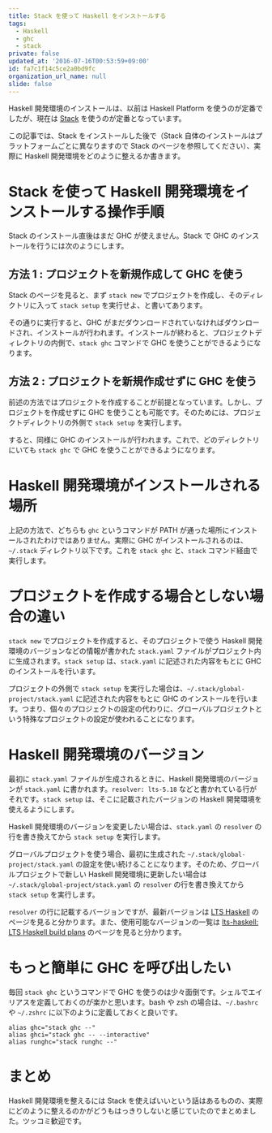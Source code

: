 ```yaml
---
title: Stack を使って Haskell をインストールする
tags:
  - Haskell
  - ghc
  - stack
private: false
updated_at: '2016-07-16T00:53:59+09:00'
id: fa7c1f14c5ce2a0bd9fc
organization_url_name: null
slide: false
---
```

Haskell 開発環境のインストールは、以前は Haskell Platform を使うのが定番でしたが、現在は [Stack](http://haskellstack.org/) を使うのが定番となっています。

この記事では、Stack をインストールした後で（Stack 自体のインストールはプラットフォームごとに異なりますので Stack のページを参照してください）、実際に Haskell 開発環境をどのように整えるか書きます。

# Stack を使って Haskell 開発環境をインストールする操作手順

Stack のインストール直後はまだ GHC が使えません。Stack で GHC のインストールを行うには次のようにします。

## 方法 1 : プロジェクトを新規作成して GHC を使う

Stack のページを見ると、まず `stack new` でプロジェクトを作成し、そのディレクトリに入って `stack setup` を実行せよ、と書いてあります。

その通りに実行すると、GHC がまだダウンロードされていなければダウンロードされ、インストールが行われます。インストールが終わると、プロジェクトディレクトリの内側で、`stack ghc` コマンドで GHC を使うことができるようになります。

## 方法 2 : プロジェクトを新規作成せずに GHC を使う

前述の方法ではプロジェクトを作成することが前提となっています。しかし、プロジェクトを作成せずに GHC を使うことも可能です。そのためには、プロジェクトディレクトリの外側で `stack setup` を実行します。

すると、同様に GHC のインストールが行われます。これで、どのディレクトリにいても `stack ghc` で GHC を使うことができるようになります。

# Haskell 開発環境がインストールされる場所

上記の方法で、どちらも `ghc` というコマンドが PATH が通った場所にインストールされたわけではありません。実際に GHC がインストールされるのは、`~/.stack` ディレクトリ以下です。これを `stack ghc` と、`stack` コマンド経由で実行します。

# プロジェクトを作成する場合としない場合の違い

`stack new` でプロジェクトを作成すると、そのプロジェクトで使う Haskell 開発環境のバージョンなどの情報が書かれた `stack.yaml` ファイルがプロジェクト内に生成されます。`stack setup` は、`stack.yaml` に記述された内容をもとに GHC のインストールを行います。

プロジェクトの外側で `stack setup` を実行した場合は、`~/.stack/global-project/stack.yaml` に記述された内容をもとに GHC のインストールを行います。つまり、個々のプロジェクトの設定の代わりに、グローバルプロジェクトという特殊なプロジェクトの設定が使われることになります。

# Haskell 開発環境のバージョン

最初に `stack.yaml` ファイルが生成されるときに、Haskell 開発環境のバージョンが `stack.yaml` に書かれます。`resolver: lts-5.18` などと書かれている行がそれです。`stack setup` は、そこに記載されたバージョンの Haskell 開発環境を使えるようにします。

Haskell 開発環境のバージョンを変更したい場合は、`stack.yaml` の `resolver` の行を書き換えてから `stack setup` を実行します。

グローバルプロジェクトを使う場合、最初に生成された `~/.stack/global-project/stack.yaml` の設定を使い続けることになります。そのため、グローバルプロジェクトで新しい Haskell 開発環境に更新したい場合は `~/.stack/global-project/stack.yaml` の `resolver` の行を書き換えてから `stack setup` を実行します。

`resolver` の行に記載するバージョンですが、最新バージョンは [LTS Haskell](https://www.stackage.org/lts) のページを見ると分かります。また、使用可能なバージョンの一覧は [lts-haskell: LTS Haskell build plans](https://github.com/fpco/lts-haskell) のページを見ると分かります。

# もっと簡単に GHC を呼び出したい

毎回 `stack ghc` というコマンドで GHC を使うのは少々面倒です。シェルでエイリアスを定義しておくのが楽かと思います。bash や zsh の場合は、`~/.bashrc` や `~/.zshrc` に以下のように定義しておくと良いです。

```
alias ghc="stack ghc --"
alias ghci="stack ghc -- --interactive"
alias runghc="stack runghc --"
```

# まとめ

Haskell 開発環境を整えるには Stack を使えばいいという話はあるものの、実際にどのように整えるのかがどうもはっきりしないと感じていたのでまとめました。ツッコミ歓迎です。

